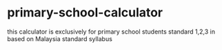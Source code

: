 # primary-school-calculator
this calculator is exclusively for primary school students standard 1,2,3 in based on Malaysia standard syllabus
